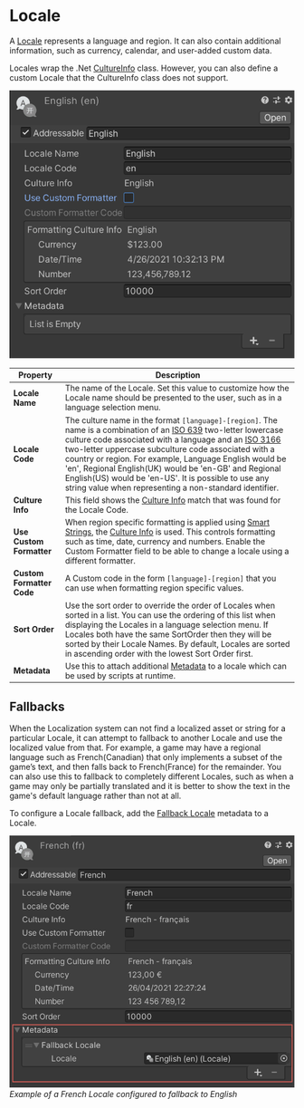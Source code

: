 # Locale

A [Locale](xref:UnityEngine.Localization.Locale) represents a language and region. It can also contain additional information, such as currency, calendar, and user-added custom data.

Locales wrap the .Net [CultureInfo](https://docs.microsoft.com/en-us/dotnet/api/system.globalization.cultureinfo) class. However, you can also define a custom Locale that the CultureInfo class does not support.

![The Locale Inspector view.](images/LocaleInspector.png)

| **Property**              | **Description** |
| ------------------------- | --------------- |
| **Locale Name**           | The name of the Locale. Set this value to customize how the Locale name should be presented to the user, such as in a language selection menu.
| **Locale Code**           | The culture name in the format `[language]-[region]`. The name is a combination of an [ISO 639](https://www.iso.org/iso-639-language-codes.html) two-letter lowercase culture code associated with a language and an [ISO 3166](https://www.iso.org/iso-3166-country-codes.html) two-letter uppercase subculture code associated with a country or region. For example, Language English would be 'en', Regional English(UK) would be 'en-GB' and Regional English(US) would be 'en-US'. It is possible to use any string value when representing a non-standard identifier.
| **Culture Info**          | This field shows the [Culture Info](https://docs.microsoft.com/en-us/dotnet/api/system.globalization.cultureinfo) match that was found for the Locale Code.
| **Use Custom Formatter**  | When region specific formatting is applied using [Smart Strings](Smart/SmartStrings.md), the [Culture Info](https://docs.microsoft.com/en-us/dotnet/api/system.globalization.cultureinfo) is used. This controls formatting such as time, date, currency and numbers. Enable the Custom Formatter field to be able to change a locale using a different formatter.
| **Custom Formatter Code** | A Custom code in the form `[language]-[region]` that you can use when formatting region specific values.
| **Sort Order**            | Use the sort order to override the order of Locales when sorted in a list. You can use the ordering of this list when displaying the Locales in a language selection menu. If Locales both have the same SortOrder then they will be sorted by their Locale Names. By default, Locales are sorted in ascending order with the lowest Sort Order first.
| **Metadata**              | Use this to attach additional [Metadata](Metadata.md) to a locale which can be used by scripts at runtime.

## Fallbacks

When the Localization system can not find a localized asset or string for a particular Locale, it can attempt to fallback to another Locale and use the localized value from that.
For example, a game may have a regional language such as French(Canadian) that only implements a subset of the game’s text, and then falls back to French(France) for the remainder. You can also use this to fallback to completely different Locales, such as when a game may only be partially translated and it is better to show the text in the game's default language rather than not at all.

To configure a Locale fallback, add the [Fallback Locale](xref:UnityEngine.Localization.Metadata.FallbackLocale) metadata to a Locale.

![Example of a French Locale configured to fallback to English.](images/FallbackMetadata.png)
_Example of a French Locale configured to fallback to English_
